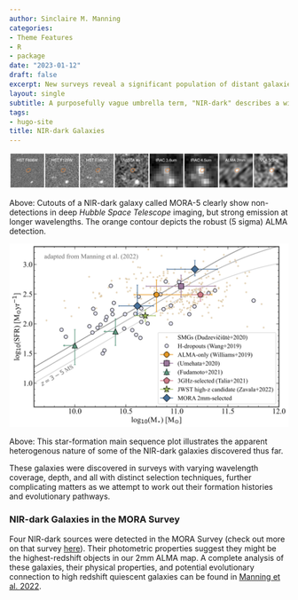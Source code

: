 ```yaml
---
author: Sinclaire M. Manning
categories:
- Theme Features
- R
- package
date: "2023-01-12"
draft: false
excerpt: New surveys reveal a significant population of distant galaxies which have gone undetected in the deepest available optical and near-infrared observations. 
layout: single
subtitle: A purposefully vague umbrella term, "NIR-dark" describes a wide array of distant and dust-obscured galaxies characterized by their lack of optical/near-infrared detections, but strong far-infrared, millimeter, and/or radio wavelengths. Our challenge now is to disentangle the distinct galaxy populations which may exist within this broad framework.
tags:
- hugo-site
title: NIR-dark Galaxies
---
```


![mora-5 cutout](cutoutfig_s5_oct15.png)

Above: Cutouts of a NIR-dark galaxy called MORA-5 clearly show non-detections in deep _Hubble Space Telescope_ imaging, but strong emission at longer wavelengths. The orange contour depicts the robust (5 sigma) ALMA detection.

![NIR-dark MS Plot](sfr_mstar_NIRdark_aug23_2022.png)

Above: This star-formation main sequence plot illustrates the apparent heterogenous nature of some of the NIR-dark galaxies discovered thus far.

These galaxies were discovered in surveys with varying wavelength coverage, depth, and all with distinct selection techniques, further complicating matters as we attempt to work out their formation histories and evolutionary pathways. 

### NIR-dark Galaxies in the MORA Survey
Four NIR-dark sources were detected in the MORA Survey (check out more on that survey [here](../mora)). Their photometric properties suggest they might be the highest-redshift objects in our 2mm ALMA map. A complete analysis of these galaxies, their physical properties, and potential evolutionary connection to high redshift quiescent galaxies can be found in [Manning et al. 2022](https://ui.adsabs.harvard.edu/abs/2022ApJ...925...23M/abstract).  

